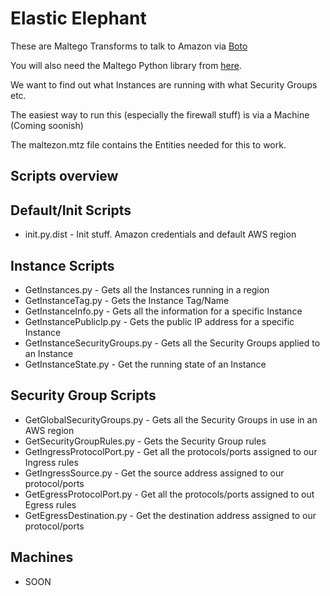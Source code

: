 Elastic Elephant
================


These are Maltego Transforms to talk to Amazon via [Boto](https://aws.amazon.com/sdk-for-python/)

You will also need the Maltego Python library from [here](http://www.paterva.com/web6/documentation/developer-local.php).

We want to find out what Instances are running with what Security Groups etc. 

The easiest way to run this (especially the firewall stuff) is via a Machine (Coming soonish)

The maltezon.mtz file contains the Entities needed for this to work. 


Scripts overview
----------------


Default/Init Scripts
--------------------

 * init.py.dist - Init stuff. Amazon credentials and default AWS region


Instance Scripts
----------------

 * GetInstances.py - Gets all the Instances running in a region
 * GetInstanceTag.py - Gets the Instance Tag/Name
 * GetInstanceInfo.py - Gets all the information for a specific Instance
 * GetInstancePublicIp.py - Gets the public IP address for a specific Instance
 * GetInstanceSecurityGroups.py - Gets all the Security Groups applied to an Instance
 * GetInstanceState.py - Get the running state of an Instance


Security Group Scripts
----------------------

 * GetGlobalSecurityGroups.py - Gets all the Security Groups in use in an AWS region
 * GetSecurityGroupRules.py - Gets the Security Group rules
 * GetIngressProtocolPort.py - Get all the protocols/ports assigned to our Ingress rules
 * GetIngressSource.py - Get the source address assigned to our protocol/ports
 * GetEgressProtocolPort.py - Get all the protocols/ports assigned to out Egress rules
 * GetEgressDestination.py - Get the destination address assigned to our protocol/ports


Machines
--------

 * SOON
